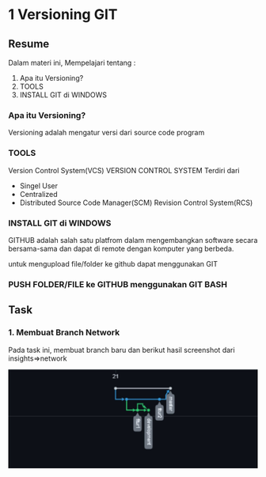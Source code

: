 # 1 Versioning GIT

## Resume
Dalam materi ini, Mempelajari tentang :
1. Apa itu Versioning? 
2. TOOLS
3. INSTALL GIT di WINDOWS

### Apa itu Versioning?
Versioning adalah mengatur versi dari source code program

### TOOLS
Version Control System(VCS)
VERSION CONTROL SYSTEM Terdiri dari
- Singel User
- Centralized
- Distributed
Source Code Manager(SCM)
Revision Control System(RCS)

### INSTALL GIT di WINDOWS

GITHUB adalah salah satu platfrom dalam mengembangkan software secara bersama-sama dan dapat di remote dengan komputer yang berbeda.


untuk mengupload file/folder ke github dapat menggunakan GIT 

### PUSH FOLDER/FILE ke GITHUB menggunakan GIT BASH

## Task
### 1. Membuat Branch Network
Pada task ini, membuat branch baru dan berikut hasil screenshot dari insights=>network

![Network](https://github.com/helmyyusufdarmawan/QE_Helmy-Yusuf-Darmawan/blob/master/Tugas1.jpg)


